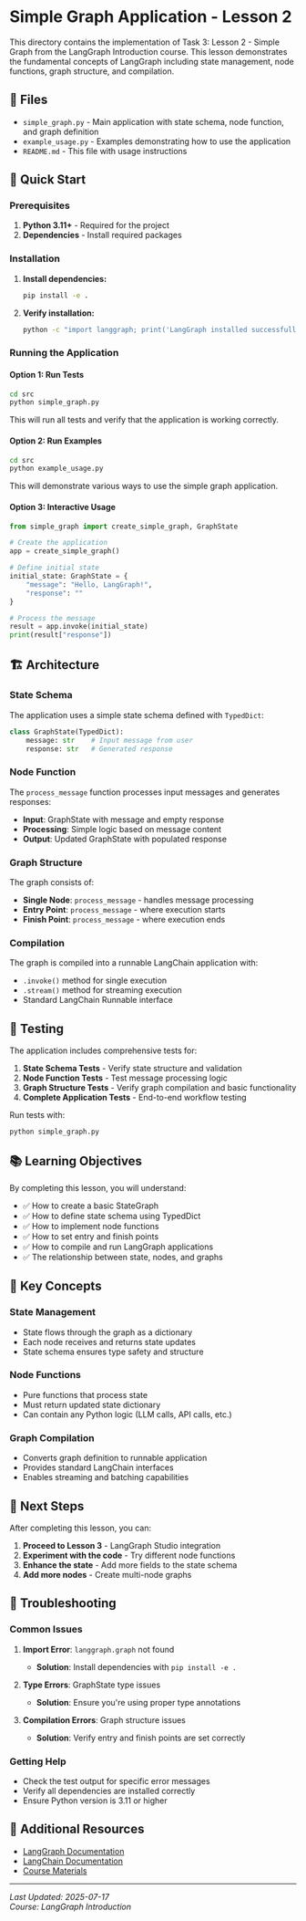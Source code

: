 # Simple Graph Application - Lesson 2

This directory contains the implementation of Task 3: Lesson 2 - Simple Graph from the LangGraph Introduction course. This lesson demonstrates the fundamental concepts of LangGraph including state management, node functions, graph structure, and compilation.

## 📁 Files

- `simple_graph.py` - Main application with state schema, node function, and graph definition
- `example_usage.py` - Examples demonstrating how to use the application
- `README.md` - This file with usage instructions

## 🚀 Quick Start

### Prerequisites

1. **Python 3.11+** - Required for the project
2. **Dependencies** - Install required packages

### Installation

1. **Install dependencies:**
   ```bash
   pip install -e .
   ```

2. **Verify installation:**
   ```bash
   python -c "import langgraph; print('LangGraph installed successfully!')"
   ```

### Running the Application

#### Option 1: Run Tests
```bash
cd src
python simple_graph.py
```

This will run all tests and verify that the application is working correctly.

#### Option 2: Run Examples
```bash
cd src
python example_usage.py
```

This will demonstrate various ways to use the simple graph application.

#### Option 3: Interactive Usage
```python
from simple_graph import create_simple_graph, GraphState

# Create the application
app = create_simple_graph()

# Define initial state
initial_state: GraphState = {
    "message": "Hello, LangGraph!",
    "response": ""
}

# Process the message
result = app.invoke(initial_state)
print(result["response"])
```

## 🏗️ Architecture

### State Schema
The application uses a simple state schema defined with `TypedDict`:

```python
class GraphState(TypedDict):
    message: str    # Input message from user
    response: str   # Generated response
```

### Node Function
The `process_message` function processes input messages and generates responses:

- **Input**: GraphState with message and empty response
- **Processing**: Simple logic based on message content
- **Output**: Updated GraphState with populated response

### Graph Structure
The graph consists of:
- **Single Node**: `process_message` - handles message processing
- **Entry Point**: `process_message` - where execution starts
- **Finish Point**: `process_message` - where execution ends

### Compilation
The graph is compiled into a runnable LangChain application with:
- `.invoke()` method for single execution
- `.stream()` method for streaming execution
- Standard LangChain Runnable interface

## 🧪 Testing

The application includes comprehensive tests for:

1. **State Schema Tests** - Verify state structure and validation
2. **Node Function Tests** - Test message processing logic
3. **Graph Structure Tests** - Verify graph compilation and basic functionality
4. **Complete Application Tests** - End-to-end workflow testing

Run tests with:
```bash
python simple_graph.py
```

## 📚 Learning Objectives

By completing this lesson, you will understand:

- ✅ How to create a basic StateGraph
- ✅ How to define state schema using TypedDict
- ✅ How to implement node functions
- ✅ How to set entry and finish points
- ✅ How to compile and run LangGraph applications
- ✅ The relationship between state, nodes, and graphs

## 🔧 Key Concepts

### State Management
- State flows through the graph as a dictionary
- Each node receives and returns state updates
- State schema ensures type safety and structure

### Node Functions
- Pure functions that process state
- Must return updated state dictionary
- Can contain any Python logic (LLM calls, API calls, etc.)

### Graph Compilation
- Converts graph definition to runnable application
- Provides standard LangChain interfaces
- Enables streaming and batching capabilities

## 🚀 Next Steps

After completing this lesson, you can:

1. **Proceed to Lesson 3** - LangGraph Studio integration
2. **Experiment with the code** - Try different node functions
3. **Enhance the state** - Add more fields to the state schema
4. **Add more nodes** - Create multi-node graphs

## 🐛 Troubleshooting

### Common Issues

1. **Import Error**: `langgraph.graph` not found
   - **Solution**: Install dependencies with `pip install -e .`

2. **Type Errors**: GraphState type issues
   - **Solution**: Ensure you're using proper type annotations

3. **Compilation Errors**: Graph structure issues
   - **Solution**: Verify entry and finish points are set correctly

### Getting Help

- Check the test output for specific error messages
- Verify all dependencies are installed correctly
- Ensure Python version is 3.11 or higher

## 📖 Additional Resources

- [LangGraph Documentation](https://langchain-ai.github.io/langgraph/)
- [LangChain Documentation](https://python.langchain.com/)
- [Course Materials](../plan/modules/introduction/)

---

*Last Updated: 2025-07-17*  
*Course: LangGraph Introduction* 